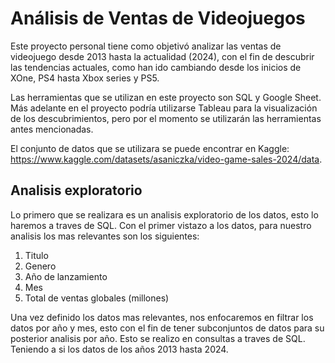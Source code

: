 # Análisis de Ventas de Videojuegos

Este proyecto personal tiene como objetivó analizar las ventas de videojuego desde 2013 hasta la actualidad (2024), con el fin de descubrir las tendencias actuales, como han ido cambiando desde los inicios de XOne, PS4 hasta Xbox series y PS5.

Las herramientas que se utilizan en este proyecto son SQL y Google Sheet. Más adelante en el proyecto podría utilizarse Tableau para la visualización de los descubrimientos, pero por el momento se utilizarán las herramientas antes mencionadas.

El conjunto de datos que se utilizara se puede encontrar en Kaggle: https://www.kaggle.com/datasets/asaniczka/video-game-sales-2024/data.

## Analisis exploratorio

Lo primero que se realizara es un analisis exploratorio de los datos, esto lo haremos a traves de SQL. Con el primer vistazo a los datos, para nuestro analisis los mas relevantes son los siguientes:

1. Titulo
2. Genero
3. Año de lanzamiento
4. Mes
5. Total de ventas globales (millones)

Una vez definido los datos mas relevantes, nos enfocaremos en filtrar los datos por año y mes, esto con el fin de tener subconjuntos de datos para su posterior analisis por año. Esto se realizo en consultas a traves de SQL. Teniendo a si los datos de los años 2013 hasta 2024.
